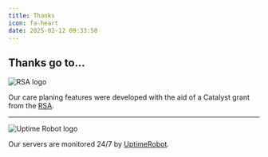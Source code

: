 ```yaml
---
title: Thanks
icon: fa-heart
date: 2025-02-12 09:33:50
---
```

## Thanks go to...

![RSA logo](/img/RSA_logo-black-RGB-reduced-padding-120px.png) 

Our care planing features were developed with the aid of a Catalyst grant from the [RSA](https://thersa.org).

---

![Uptime Robot logo](/img/uptimerobot-logo-dark.svg) 

Our servers are monitored 24/7 by [UptimeRobot](https://uptimerobot.com).